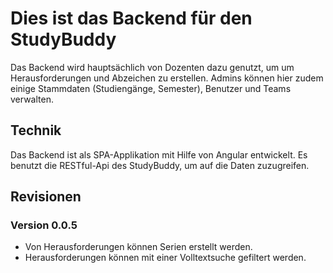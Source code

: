 # Dies ist das Backend für den StudyBuddy

Das Backend wird hauptsächlich von Dozenten dazu genutzt, um um Herausforderungen und Abzeichen zu erstellen.
Admins können hier zudem einige Stammdaten (Studiengänge, Semester), Benutzer und Teams verwalten.

## Technik

Das Backend ist als SPA-Applikation mit Hilfe von Angular entwickelt.
Es benutzt die RESTful-Api des StudyBuddy, um auf die Daten zuzugreifen.

## Revisionen

### Version 0.0.5

- Von Herausforderungen können Serien erstellt werden.
- Herausforderungen können mit einer Volltextsuche gefiltert werden.

